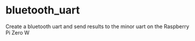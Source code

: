 # bluetooth_uart
Create a bluetooth uart and send results to the minor uart on the Raspberry Pi Zero W 
